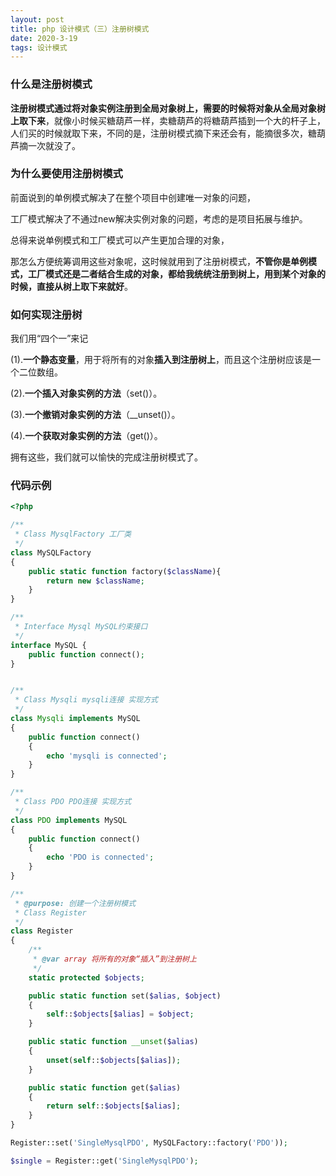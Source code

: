 ```yaml
---
layout: post
title: php 设计模式（三）注册树模式
date: 2020-3-19
tags: 设计模式
---
```


### 什么是注册树模式

**注册树模式通过将对象实例注册到全局对象树上，需要的时候将对象从全局对象树上取下来**，就像小时候买糖葫芦一样，卖糖葫芦的将糖葫芦插到一个大的杆子上，人们买的时候就取下来，不同的是，注册树模式摘下来还会有，能摘很多次，糖葫芦摘一次就没了。

### 为什么要使用注册树模式

前面说到的单例模式解决了在整个项目中创建唯一对象的问题，

工厂模式解决了不通过new解决实例对象的问题，考虑的是项目拓展与维护。

总得来说单例模式和工厂模式可以产生更加合理的对象，

那怎么方便统筹调用这些对象呢，这时候就用到了注册树模式，**不管你是单例模式，工厂模式还是二者结合生成的对象，都给我统统注册到树上，用到某个对象的时候，直接从树上取下来就好**。

### 如何实现注册树

我们用“四个一”来记

(1).**一个静态变量**，用于将所有的对象**插入到注册树上**，而且这个注册树应该是一个二位数组。

(2).**一个插入对象实例的方法**（set()）。

(3).**一个撤销对象实例的方法**（__unset()）。

(4).**一个获取对象实例的方法**（get()）。

拥有这些，我们就可以愉快的完成注册树模式了。

### 代码示例

```php
<?php

/**
 * Class MysqlFactory 工厂类
 */
class MySQLFactory
{
    public static function factory($className){
        return new $className;
    }
}

/**
 * Interface Mysql MySQL约束接口
 */
interface MySQL {
    public function connect();
}


/**
 * Class Mysqli mysqli连接 实现方式
 */
class Mysqli implements MySQL
{
    public function connect()
    {
        echo 'mysqli is connected';
    }
}

/**
 * Class PDO PDO连接 实现方式
 */
class PDO implements MySQL
{
    public function connect()
    {
        echo 'PDO is connected';
    }
}

/**
 * @purpose: 创建一个注册树模式
 * Class Register
 */
class Register
{
    /**
     * @var array 将所有的对象“插入”到注册树上
     */
    static protected $objects;

    public static function set($alias, $object)
    {
        self::$objects[$alias] = $object;
    }

    public static function __unset($alias)
    {
        unset(self::$objects[$alias]);
    }

    public static function get($alias)
    {
        return self::$objects[$alias];
    }
}

Register::set('SingleMysqlPDO', MySQLFactory::factory('PDO'));

$single = Register::get('SingleMysqlPDO');

```